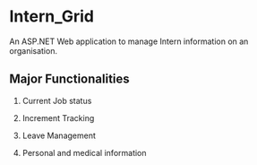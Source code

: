 # Intern_Grid
An ASP.NET Web application to manage Intern information on an organisation.
<h2> Major Functionalities</h2>

1. Current Job status

2. Increment Tracking

3. Leave Management

4. Personal and medical information
